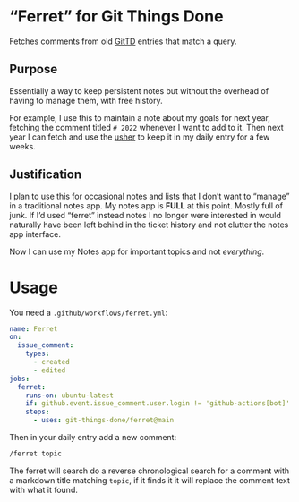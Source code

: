 # “Ferret” for Git Things Done

Fetches comments from old [GitTD][] entries that match a query.

[GitTD]: https://github.com/git-things-done

## Purpose

Essentially a way to keep persistent notes but without the overhead of having
to manage them, with free history.

For example, I use this to maintain a note about my goals for next year,
fetching the comment titled `# 2022` whenever I want to add to it. Then next
year I can fetch and use the [usher][] to keep it in my daily entry for a few
weeks.

[usher]: https://github.com/git-things-done/usher

## Justification

I plan to use this for occasional notes and lists that I don’t want to “manage”
in a traditional notes app. My notes app is **FULL** at this point. Mostly full
of junk. If I’d used “ferret” instead notes I no longer were interested in would
naturally have been left behind in the ticket history and not clutter the notes
app interface.

Now I can use my Notes app for important topics and not *everything*.

# Usage

You need a `.github/workflows/ferret.yml`:

```yaml
name: Ferret
on:
  issue_comment:
    types:
      - created
      - edited
jobs:
  ferret:
    runs-on: ubuntu-latest
    if: github.event.issue_comment.user.login != 'github-actions[bot]'
    steps:
      - uses: git-things-done/ferret@main
```

Then in your daily entry add a new comment:

```markdown
/ferret topic
```

The ferret will search do a reverse chronological search for a comment with a
markdown title matching `topic`, if it finds it it will replace the comment
text with what it found.

[GitTD]: https://github.com/git-things-done
